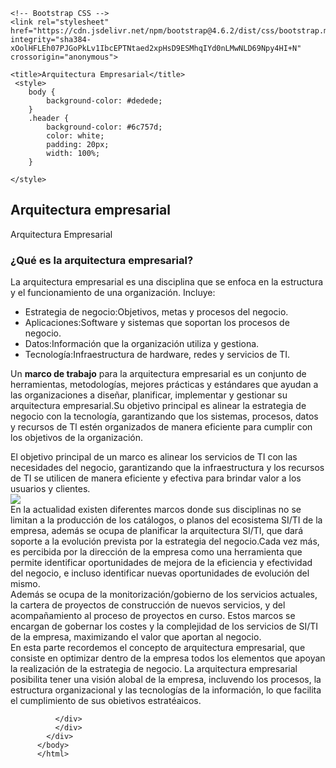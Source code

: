 <!doctype html>
<html lang="es">
  <head>
    <!-- Required meta tags -->
    <meta charset="utf-8">
    <meta name="viewport" content="width=device-width, initial-scale=1, shrink-to-fit=no">

    <!-- Bootstrap CSS -->
    <link rel="stylesheet" href="https://cdn.jsdelivr.net/npm/bootstrap@4.6.2/dist/css/bootstrap.min.css" integrity="sha384-xOolHFLEh07PJGoPkLv1IbcEPTNtaed2xpHsD9ESMhqIYd0nLMwNLD69Npy4HI+N" crossorigin="anonymous">

    <title>Arquitectura Empresarial</title>
     <style>
        body {
            background-color: #dedede;
        }
        .header {
            background-color: #6c757d;
            color: white;
            padding: 20px;
            width: 100%;
        }

    </style>
</head>
<body>
    <div class="container">
        <div class="row">
            <div class="col header">
                <h2>Arquitectura empresarial</h2>
                <p>Arquitectura Empresarial</p>
            </div>
        </div>
        <div class="row ">
            <div class="col">
                <h3 class="justificado">¿Qué es la arquitectura empresarial?</h3>
                <p class="justificado">La arquitectura empresarial es una disciplina que se enfoca en la estructura y el funcionamiento de una organización. Incluye:</p>
                <ul>
                    <li>Estrategia de negocio:Objetivos, metas y procesos del negocio.</li>
                    <li>Aplicaciones:Software y sistemas que soportan los procesos de negocio.</li>
                    <li>Datos:Información que la organización utiliza y gestiona.</li>
                    <li>Tecnología:Infraestructura de hardware, redes y servicios de TI.</li>
                  </ul>
                </div>
                <div class="row mt-4">
            <div class="col-md-12">
              <p>Un <strong>marco de trabajo</strong> para la arquitectura empresarial es un conjunto de herramientas, metodologías, mejores prácticas y estándares que ayudan a las organizaciones a diseñar, planificar, implementar y gestionar su arquitectura empresarial.Su objetivo principal es alinear la estrategia de negocio con la tecnología, garantizando que los sistemas, procesos, datos y recursos de Tl estén organizados de manera eficiente para cumplir con los objetivos de la organización.</p>
            </div>
          </div>
              <div class="row mt-4">
                <div class="col">
                 El objetivo principal de un marco es alinear los servicios de TI con las necesidades del negocio, garantizando que la infraestructura y los recursos de TI se utilicen de manera eficiente y efectiva para brindar valor a los usuarios y clientes.
                </div>
                <div class="col-4">
                  <a target="_blank" href="src/imagen1.jpg">
                    <img src="img/arquitectura.jpg" class="img-fluid rounded">
                  </a>
                </div>
                  <div class="row mt-4">
                    <div class="col">
                  En la actualidad existen diferentes marcos donde sus disciplinas no se limitan a la producción de los catálogos, o planos del ecosistema SI/TI de la empresa, además se ocupa de planificar la arquitectura SI/TI, que dará soporte a la evolución prevista por la estrategia del negocio.Cada vez más, es percibida por la dirección de la empresa como una herramienta que permite identificar oportunidades de mejora de la eficiencia y efectividad del negocio, e incluso identificar nuevas oportunidades de evolución del mismo.
                    </div>
                    <div class="col">
                  Además se ocupa de la monitorización/gobierno de los servicios actuales, la cartera de proyectos de construcción de nuevos servicios, y del acompañamiento al proceso de proyectos en curso.
                  Estos marcos se encargan de gobernar los costes y la complejidad de los servicios de SI/TI de la empresa, maximizando el valor que aportan al negocio.
                    </div>
                  </div>
                   <div class="col mt-4">
                    En esta parte recordemos el concepto de arquitectura empresarial, que consiste en optimizar dentro de la empresa todos los elementos que apoyan la realización de la estrategia de negocio. La arquitectura empresarial posibilita tener una visión alobal de la empresa, incluvendo los procesos, la estructura organizacional y las tecnologías de la información, lo que facilita el cumplimiento de sus obietivos estratéaicos.
                  </div>

              </div>
              </div>
            </div>
          </body>
          </html>
             
